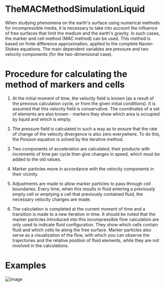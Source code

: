 # TheMACMethodSimulationLiquid
When studying phenomena on the earth's surface using numerical methods for incompressible media, it is necessary to take into account the influence of free surfaces that limit the medium and the earth's gravity. In such cases, the marker and cell method (MAC method) can be used. This method is based on finite difference approximation,
applied to the complete Navier-Stokes equations. The main dependent variables are pressure and two velocity components (for the two-dimensional case).

# Procedure for calculating the method of markers and cells

1. At the initial moment of time, the velocity field is known (as a result of the previous calculation cycle, or from the given initial conditions). It is assumed that this velocity field is conservative. The coordinates of a set of elements are also known - markers they show which area is occupied by liquid and which is empty.

2. The pressure field is calculated in such a way as to ensure that the rate of change of the velocity divergence is also zero everywhere. To do this, the Poisson equation is solved by the iterative method.

3. Two components of acceleration are calculated; their products with increments of time per cycle then give changes in speed, which must be added to the old values.

4. Marker particles move in accordance with the velocity components in their vicinity.

5. Adjustments are made to allow marker particles to pass through cell boundaries. Every time, when this results in fluid entering a previously empty cell or emptying a cell that previously contained fluid, the necessary velocity changes are made.

6. The calculation is completed at the current moment of time and a transition is made to a new iteration in time. It should be noted that the marker particles introduced into this incompressible flow calculation are only used to indicate fluid configuration. They show which cells contain fluid and which cells lie along the free surface. Marker particles also serve as a visualization of the flow, with which you can observe the trajectories and the relative position of fluid elements, while they are not involved in the calculations.

# Examples
![image](https://github.com/Andr0ni/TheMACMethodSimulationLiquid/blob/main/Example.gif)
